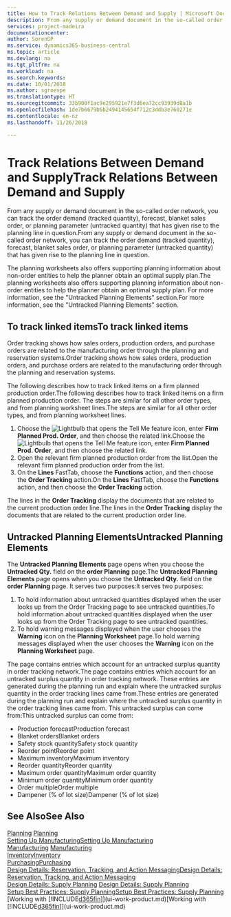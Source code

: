 ```yaml
---
title: How to Track Relations Between Demand and Supply | Microsoft Docs
description: From any supply or demand document in the so-called order network, you can track the order demand (tracked quantity), forecast, blanket sales order, or planning parameter (untracked quantity) that has given rise to the planning line in question.
services: project-madeira
documentationcenter: 
author: SorenGP
ms.service: dynamics365-business-central
ms.topic: article
ms.devlang: na
ms.tgt_pltfrm: na
ms.workload: na
ms.search.keywords: 
ms.date: 10/01/2018
ms.author: sgroespe
ms.translationtype: HT
ms.sourcegitcommit: 33b900f1ac9e295921e7f3d6ea72cc93939d8a1b
ms.openlocfilehash: 1de7b6679b6b2494145654f712c3ddb3e760271e
ms.contentlocale: en-nz
ms.lasthandoff: 11/26/2018

---
```

# <a name="track-relations-between-demand-and-supply"></a><span data-ttu-id="601d2-103">Track Relations Between Demand and Supply</span><span class="sxs-lookup"><span data-stu-id="601d2-103">Track Relations Between Demand and Supply</span></span>
<span data-ttu-id="601d2-104">From any supply or demand document in the so-called order network, you can track the order demand (tracked quantity), forecast, blanket sales order, or planning parameter (untracked quantity) that has given rise to the planning line in question.</span><span class="sxs-lookup"><span data-stu-id="601d2-104">From any supply or demand document in the so-called order network, you can track the order demand (tracked quantity), forecast, blanket sales order, or planning parameter (untracked quantity) that has given rise to the planning line in question.</span></span>

<span data-ttu-id="601d2-105">The planning worksheets also offers supporting planning information about non-order entities to help the planner obtain an optimal supply plan.</span><span class="sxs-lookup"><span data-stu-id="601d2-105">The planning worksheets also offers supporting planning information about non-order entities to help the planner obtain an optimal supply plan.</span></span> <span data-ttu-id="601d2-106">For more information, see the "Untracked Planning Elements" section.</span><span class="sxs-lookup"><span data-stu-id="601d2-106">For more information, see the "Untracked Planning Elements" section.</span></span>

## <a name="to-track-linked-items"></a><span data-ttu-id="601d2-107">To track linked items</span><span class="sxs-lookup"><span data-stu-id="601d2-107">To track linked items</span></span>
<span data-ttu-id="601d2-108">Order tracking shows how sales orders, production orders, and purchase orders are related to the manufacturing order through the planning and reservation systems.</span><span class="sxs-lookup"><span data-stu-id="601d2-108">Order tracking shows how sales orders, production orders, and purchase orders are related to the manufacturing order through the planning and reservation systems.</span></span>

<span data-ttu-id="601d2-109">The following describes how to track linked items on a firm planned production order.</span><span class="sxs-lookup"><span data-stu-id="601d2-109">The following describes how to track linked items on a firm planned production order.</span></span> <span data-ttu-id="601d2-110">The steps are similar for all other order types, and from planning worksheet lines.</span><span class="sxs-lookup"><span data-stu-id="601d2-110">The steps are similar for all other order types, and from planning worksheet lines.</span></span>

1. <span data-ttu-id="601d2-111">Choose the ![Lightbulb that opens the Tell Me feature](media/ui-search/search_small.png "Tell me what you want to do") icon, enter **Firm Planned Prod. Order**, and then choose the related link.</span><span class="sxs-lookup"><span data-stu-id="601d2-111">Choose the ![Lightbulb that opens the Tell Me feature](media/ui-search/search_small.png "Tell me what you want to do") icon, enter **Firm Planned Prod. Order**, and then choose the related link.</span></span>
2. <span data-ttu-id="601d2-112">Open the relevant firm planned production order from the list.</span><span class="sxs-lookup"><span data-stu-id="601d2-112">Open the relevant firm planned production order from the list.</span></span>
3. <span data-ttu-id="601d2-113">On the **Lines** FastTab, choose the **Functions** action, and then choose the **Order Tracking** action.</span><span class="sxs-lookup"><span data-stu-id="601d2-113">On the **Lines** FastTab, choose the **Functions** action, and then choose the **Order Tracking** action.</span></span>

<span data-ttu-id="601d2-114">The lines in the **Order Tracking** display the documents that are related to the current production order line.</span><span class="sxs-lookup"><span data-stu-id="601d2-114">The lines in the **Order Tracking** display the documents that are related to the current production order line.</span></span>

## <a name="untracked-planning-elements"></a><span data-ttu-id="601d2-115">Untracked Planning Elements</span><span class="sxs-lookup"><span data-stu-id="601d2-115">Untracked Planning Elements</span></span>
<span data-ttu-id="601d2-116">The **Untracked Planning Elements** page opens when you choose the **Untracked Qty.** field on the **order Planning** page.</span><span class="sxs-lookup"><span data-stu-id="601d2-116">The **Untracked Planning Elements** page opens when you choose the **Untracked Qty.** field on the **order Planning** page.</span></span> <span data-ttu-id="601d2-117">It serves two purposes:</span><span class="sxs-lookup"><span data-stu-id="601d2-117">It serves two purposes:</span></span>

1. <span data-ttu-id="601d2-118">To hold information about untracked quantities displayed when the user looks up from the Order Tracking page to see untracked quantities.</span><span class="sxs-lookup"><span data-stu-id="601d2-118">To hold information about untracked quantities displayed when the user looks up from the Order Tracking page to see untracked quantities.</span></span>
2. <span data-ttu-id="601d2-119">To hold warning messages displayed when the user chooses the **Warning** icon on the **Planning Worksheet** page.</span><span class="sxs-lookup"><span data-stu-id="601d2-119">To hold warning messages displayed when the user chooses the **Warning** icon on the **Planning Worksheet** page.</span></span>

<span data-ttu-id="601d2-120">The page contains entries which account for an untracked surplus quantity in order tracking network.</span><span class="sxs-lookup"><span data-stu-id="601d2-120">The page contains entries which account for an untracked surplus quantity in order tracking network.</span></span> <span data-ttu-id="601d2-121">These entries are generated during the planning run and explain where the untracked surplus quantity in the order tracking lines came from.</span><span class="sxs-lookup"><span data-stu-id="601d2-121">These entries are generated during the planning run and explain where the untracked surplus quantity in the order tracking lines came from.</span></span> <span data-ttu-id="601d2-122">This untracked surplus can come from:</span><span class="sxs-lookup"><span data-stu-id="601d2-122">This untracked surplus can come from:</span></span>

- <span data-ttu-id="601d2-123">Production forecast</span><span class="sxs-lookup"><span data-stu-id="601d2-123">Production forecast</span></span>
- <span data-ttu-id="601d2-124">Blanket orders</span><span class="sxs-lookup"><span data-stu-id="601d2-124">Blanket orders</span></span>
- <span data-ttu-id="601d2-125">Safety stock quantity</span><span class="sxs-lookup"><span data-stu-id="601d2-125">Safety stock quantity</span></span>
- <span data-ttu-id="601d2-126">Reorder point</span><span class="sxs-lookup"><span data-stu-id="601d2-126">Reorder point</span></span>
- <span data-ttu-id="601d2-127">Maximum inventory</span><span class="sxs-lookup"><span data-stu-id="601d2-127">Maximum inventory</span></span>
- <span data-ttu-id="601d2-128">Reorder quantity</span><span class="sxs-lookup"><span data-stu-id="601d2-128">Reorder quantity</span></span>
- <span data-ttu-id="601d2-129">Maximum order quantity</span><span class="sxs-lookup"><span data-stu-id="601d2-129">Maximum order quantity</span></span>
- <span data-ttu-id="601d2-130">Minimum order quantity</span><span class="sxs-lookup"><span data-stu-id="601d2-130">Minimum order quantity</span></span>
- <span data-ttu-id="601d2-131">Order multiple</span><span class="sxs-lookup"><span data-stu-id="601d2-131">Order multiple</span></span>
- <span data-ttu-id="601d2-132">Dampener (% of lot size)</span><span class="sxs-lookup"><span data-stu-id="601d2-132">Dampener (% of lot size)</span></span>

## <a name="see-also"></a><span data-ttu-id="601d2-133">See Also</span><span class="sxs-lookup"><span data-stu-id="601d2-133">See Also</span></span>  
<span data-ttu-id="601d2-134">[Planning](production-planning.md) </span><span class="sxs-lookup"><span data-stu-id="601d2-134">[Planning](production-planning.md) </span></span>  
[<span data-ttu-id="601d2-135">Setting Up Manufacturing</span><span class="sxs-lookup"><span data-stu-id="601d2-135">Setting Up Manufacturing</span></span>](production-configure-production-processes.md)  
<span data-ttu-id="601d2-136">[Manufacturing](production-manage-manufacturing.md)  </span><span class="sxs-lookup"><span data-stu-id="601d2-136">[Manufacturing](production-manage-manufacturing.md)  </span></span>  
[<span data-ttu-id="601d2-137">Inventory</span><span class="sxs-lookup"><span data-stu-id="601d2-137">Inventory</span></span>](inventory-manage-inventory.md)  
[<span data-ttu-id="601d2-138">Purchasing</span><span class="sxs-lookup"><span data-stu-id="601d2-138">Purchasing</span></span>](purchasing-manage-purchasing.md)  
[<span data-ttu-id="601d2-139">Design Details: Reservation, Tracking, and Action Messaging</span><span class="sxs-lookup"><span data-stu-id="601d2-139">Design Details: Reservation, Tracking, and Action Messaging</span></span>](design-details-reservation-order-tracking-and-action-messaging.md)  
<span data-ttu-id="601d2-140">[Design Details: Supply Planning](design-details-supply-planning.md) </span><span class="sxs-lookup"><span data-stu-id="601d2-140">[Design Details: Supply Planning](design-details-supply-planning.md) </span></span>  
[<span data-ttu-id="601d2-141">Setup Best Practices: Supply Planning</span><span class="sxs-lookup"><span data-stu-id="601d2-141">Setup Best Practices: Supply Planning</span></span>](setup-best-practices-supply-planning.md)  
<span data-ttu-id="601d2-142">[Working with [!INCLUDE[d365fin](includes/d365fin_md.md)]](ui-work-product.md)</span><span class="sxs-lookup"><span data-stu-id="601d2-142">[Working with [!INCLUDE[d365fin](includes/d365fin_md.md)]](ui-work-product.md)</span></span>

